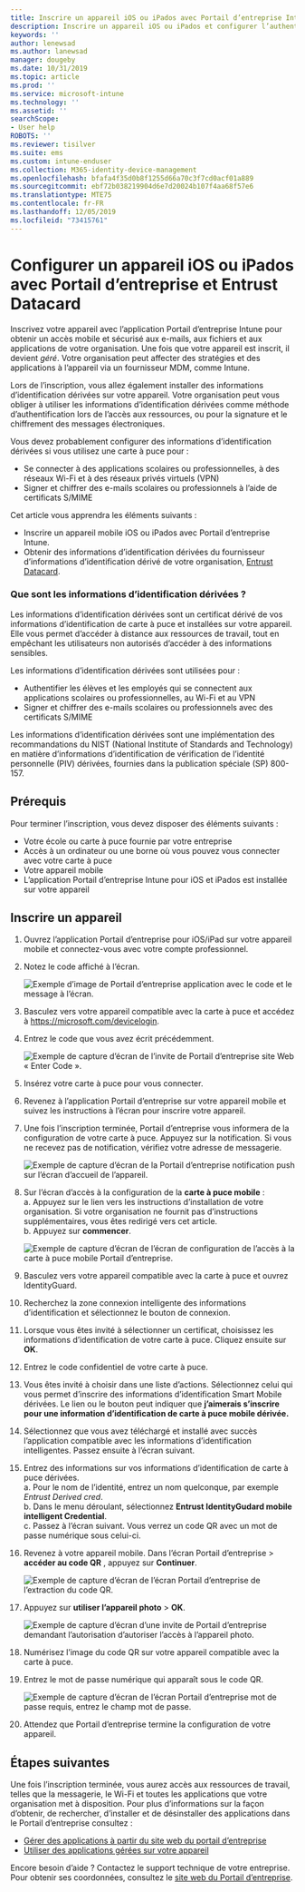 ```yaml
---
title: Inscrire un appareil iOS ou iPados avec Portail d’entreprise Intune et Entrust Datacard
description: Inscrire un appareil iOS ou iPados et configurer l’authentification des informations d’identification dérivées avec Entrust Datacard.
keywords: ''
author: lenewsad
ms.author: lanewsad
manager: dougeby
ms.date: 10/31/2019
ms.topic: article
ms.prod: ''
ms.service: microsoft-intune
ms.technology: ''
ms.assetid: ''
searchScope:
- User help
ROBOTS: ''
ms.reviewer: tisilver
ms.suite: ems
ms.custom: intune-enduser
ms.collection: M365-identity-device-management
ms.openlocfilehash: bfafa4f35d0b8f1255d66a70c3f7cd0acf01a889
ms.sourcegitcommit: ebf72b038219904d6e7d20024b107f4aa68f57e6
ms.translationtype: MTE75
ms.contentlocale: fr-FR
ms.lasthandoff: 12/05/2019
ms.locfileid: "73415761"
---
```

# <a name="set-up-ios-or-ipados-device-with-company-portal-and-entrust-datacard"></a>Configurer un appareil iOS ou iPados avec Portail d’entreprise et Entrust Datacard

Inscrivez votre appareil avec l’application Portail d’entreprise Intune pour obtenir un accès mobile et sécurisé aux e-mails, aux fichiers et aux applications de votre organisation. Une fois que votre appareil est inscrit, il devient *géré*. Votre organisation peut affecter des stratégies et des applications à l’appareil via un fournisseur MDM, comme Intune.  

Lors de l’inscription, vous allez également installer des informations d’identification dérivées sur votre appareil. Votre organisation peut vous obliger à utiliser les informations d’identification dérivées comme méthode d’authentification lors de l’accès aux ressources, ou pour la signature et le chiffrement des messages électroniques. 

Vous devez probablement configurer des informations d’identification dérivées si vous utilisez une carte à puce pour :  

* Se connecter à des applications scolaires ou professionnelles, à des réseaux Wi-Fi et à des réseaux privés virtuels (VPN)
* Signer et chiffrer des e-mails scolaires ou professionnels à l’aide de certificats S/MIME  

Cet article vous apprendra les éléments suivants :  

   * Inscrire un appareil mobile iOS ou iPados avec Portail d’entreprise Intune.  
   * Obtenir des informations d’identification dérivées du fournisseur d’informations d’identification dérivé de votre organisation, [Entrust Datacard](https://www.entrustdatacard.com/).  

### <a name="what-are-derived-credentials"></a>Que sont les informations d’identification dérivées ?  
Les informations d’identification dérivées sont un certificat dérivé de vos informations d’identification de carte à puce et installées sur votre appareil. Elle vous permet d’accéder à distance aux ressources de travail, tout en empêchant les utilisateurs non autorisés d’accéder à des informations sensibles.  

Les informations d’identification dérivées sont utilisées pour : 
* Authentifier les élèves et les employés qui se connectent aux applications scolaires ou professionnelles, au Wi-Fi et au VPN
* Signer et chiffrer des e-mails scolaires ou professionnels avec des certificats S/MIME

Les informations d’identification dérivées sont une implémentation des recommandations du NIST (National Institute of Standards and Technology) en matière d’informations d’identification de vérification de l’identité personnelle (PIV) dérivées, fournies dans la publication spéciale (SP) 800-157.  

## <a name="prerequisites"></a>Prérequis

 Pour terminer l’inscription, vous devez disposer des éléments suivants :

* Votre école ou carte à puce fournie par votre entreprise
* Accès à un ordinateur ou une borne où vous pouvez vous connecter avec votre carte à puce
* Votre appareil mobile
* L’application Portail d’entreprise Intune pour iOS et iPados est installée sur votre appareil  


## <a name="enroll-device"></a>Inscrire un appareil  
1. Ouvrez l’application Portail d’entreprise pour iOS/iPad sur votre appareil mobile et connectez-vous avec votre compte professionnel.  

2. Notez le code affiché à l’écran.  

    ![Exemple d’image de Portail d’entreprise application avec le code et le message à l’écran.](./media/copy-code-intercede.png)   

3. Basculez vers votre appareil compatible avec la carte à puce et accédez à https://microsoft.com/devicelogin. 
4. Entrez le code que vous avez écrit précédemment.  

    ![Exemple de capture d’écran de l’invite de Portail d’entreprise site Web « Enter Code ».](./media/enter-code-intercede.png)   

5. Insérez votre carte à puce pour vous connecter.   
6. Revenez à l’application Portail d’entreprise sur votre appareil mobile et suivez les instructions à l’écran pour inscrire votre appareil.  
7. Une fois l’inscription terminée, Portail d’entreprise vous informera de la configuration de votre carte à puce. Appuyez sur la notification. Si vous ne recevez pas de notification, vérifiez votre adresse de messagerie.   

    ![Exemple de capture d’écran de la Portail d’entreprise notification push sur l’écran d’accueil de l’appareil.](./media/action-required-in-app-intercede.png)  

8. Sur l’écran d’accès à la configuration de la **carte à puce mobile** :   
    a. Appuyez sur le lien vers les instructions d’installation de votre organisation. Si votre organisation ne fournit pas d’instructions supplémentaires, vous êtes redirigé vers cet article.  
    b. Appuyez sur **commencer**.  

    ![Exemple de capture d’écran de l’écran de configuration de l’accès à la carte à puce mobile Portail d’entreprise.](./media/smart-card-info-intercede.png)

9. Basculez vers votre appareil compatible avec la carte à puce et ouvrez IdentityGuard. 
10. Recherchez la zone connexion intelligente des informations d’identification et sélectionnez le bouton de connexion.  
11. Lorsque vous êtes invité à sélectionner un certificat, choisissez les informations d’identification de votre carte à puce. Cliquez ensuite sur **OK**. 
12. Entrez le code confidentiel de votre carte à puce.  
13. Vous êtes invité à choisir dans une liste d’actions. Sélectionnez celui qui vous permet d’inscrire des informations d’identification Smart Mobile dérivées. Le lien ou le bouton peut indiquer que **j’aimerais s’inscrire pour une information d’identification de carte à puce mobile dérivée.**  
14. Sélectionnez que vous avez téléchargé et installé avec succès l’application compatible avec les informations d’identification intelligentes. Passez ensuite à l’écran suivant.   
15. Entrez des informations sur vos informations d’identification de carte à puce dérivées.  
    a. Pour le nom de l’identité, entrez un nom quelconque, par exemple *Entrust Derived cred*.  
    b. Dans le menu déroulant, sélectionnez **Entrust IdentityGudard mobile intelligent Credential**.  
    c. Passez à l’écran suivant. Vous verrez un code QR avec un mot de passe numérique sous celui-ci.  

16. Revenez à votre appareil mobile. Dans l’écran Portail d’entreprise > **accéder au code QR** , appuyez sur **Continuer**. 

    ![Exemple de capture d’écran de l’écran Portail d’entreprise de l’extraction du code QR.](./media/get-qr-code-intercede.png)  
17. Appuyez sur **utiliser l’appareil photo** > **OK**.  

    ![Exemple de capture d’écran d’une invite de Portail d’entreprise demandant l’autorisation d’autoriser l’accès à l’appareil photo.](./media/allow-cp-camera-access-intercede.png)  
18. Numérisez l’image du code QR sur votre appareil compatible avec la carte à puce.  
19. Entrez le mot de passe numérique qui apparaît sous le code QR.  

    ![Exemple de capture d’écran de l’écran Portail d’entreprise mot de passe requis, entrez le champ mot de passe.](./media/enter-password-derived-credentials.png)   

20. Attendez que Portail d’entreprise termine la configuration de votre appareil.  


## <a name="next-steps"></a>Étapes suivantes  
Une fois l’inscription terminée, vous aurez accès aux ressources de travail, telles que la messagerie, le Wi-Fi et toutes les applications que votre organisation met à disposition. Pour plus d’informations sur la façon d’obtenir, de rechercher, d’installer et de désinstaller des applications dans le Portail d’entreprise consultez :

* [Gérer des applications à partir du site web du portail d’entreprise](manage-apps-cpweb.md)  
* [Utiliser des applications gérées sur votre appareil](use-managed-apps-on-your-device-ios.md)  

Encore besoin d’aide ? Contactez le support technique de votre entreprise. Pour obtenir ses coordonnées, consultez le [site web du Portail d’entreprise](https://go.microsoft.com/fwlink/?linkid=2010980).  
